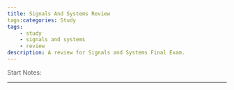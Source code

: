 ```yaml
---
title: Signals And Systems Review
tags:categories: Study
tags: 
    - study
    - signals and systems
    - review
description: A review for Signals and Systems Final Exam. 
---
```


<p style="opacity: 0.7;">Start Notes: 

<small style="opacity: 0.7;"> </small>

---